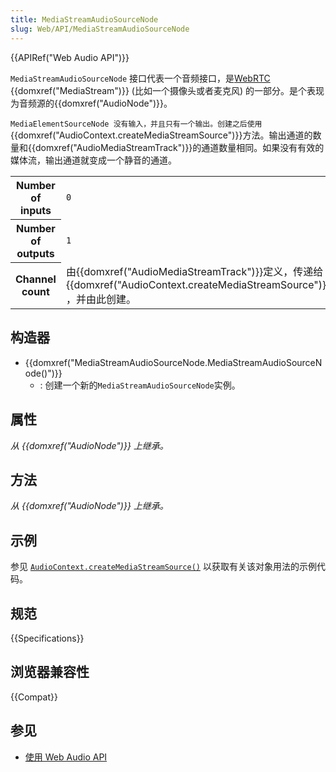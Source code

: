 ```yaml
---
title: MediaStreamAudioSourceNode
slug: Web/API/MediaStreamAudioSourceNode
---
```


{{APIRef("Web Audio API")}}

`MediaStreamAudioSourceNode` 接口代表一个音频接口，是[WebRTC](/zh-CN/docs/WebRTC) {{domxref("MediaStream")}} (比如一个摄像头或者麦克风) 的一部分。是个表现为音频源的{{domxref("AudioNode")}}。

`MediaElementSourceNode 没有输入，并且只有一个输出。创建之后使用` {{domxref("AudioContext.createMediaStreamSource")}}方法。输出通道的数量和{{domxref("AudioMediaStreamTrack")}}的通道数量相同。如果没有有效的媒体流，输出通道就变成一个静音的通道。

<table class="properties">
  <tbody>
    <tr>
      <th scope="row">Number of inputs</th>
      <td><code>0</code></td>
    </tr>
    <tr>
      <th scope="row">Number of outputs</th>
      <td><code>1</code></td>
    </tr>
    <tr>
      <th scope="row">Channel count</th>
      <td>
        由{{domxref("AudioMediaStreamTrack")}}定义，传递给
        {{domxref("AudioContext.createMediaStreamSource")}}
        ，并由此创建。
      </td>
    </tr>
  </tbody>
</table>

## 构造器

- {{domxref("MediaStreamAudioSourceNode.MediaStreamAudioSourceNode()")}}
  - : 创建一个新的`MediaStreamAudioSourceNode`实例。

## 属性

_从 {{domxref("AudioNode")}} 上继承。_

## 方法

_从 {{domxref("AudioNode")}} 上继承。_

## 示例

参见 [`AudioContext.createMediaStreamSource()`](/zh-CN/docs/Web/API/AudioContext/createMediaStreamSource#示例) 以获取有关该对象用法的示例代码。

## 规范

{{Specifications}}

## 浏览器兼容性

{{Compat}}

## 参见

- [使用 Web Audio API](/zh-CN/docs/Web/API/Web_Audio_API/Using_Web_Audio_API)
